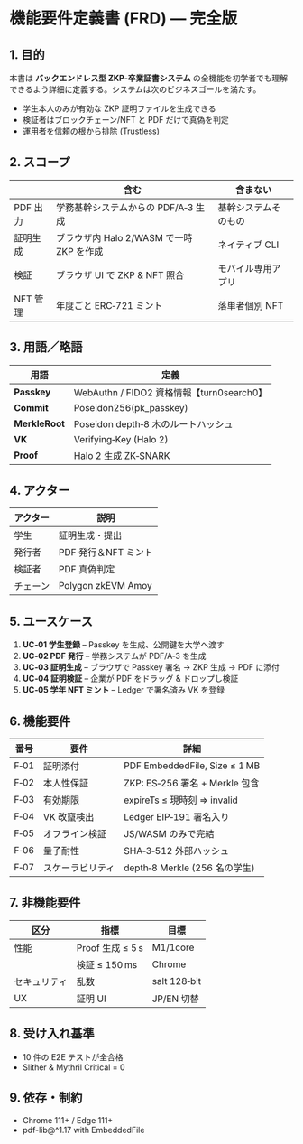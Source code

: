 # 機能要件定義書 (FRD) — 完全版
## 1. 目的
本書は **バックエンドレス型 ZKP‑卒業証書システム** の全機能を初学者でも理解できるよう詳細に定義する。システムは次のビジネスゴールを満たす。

* 学生本人のみが有効な ZKP 証明ファイルを生成できる  
* 検証者はブロックチェーン/NFT と PDF だけで真偽を判定  
* 運用者を信頼の根から排除 (Trustless)

## 2. スコープ
|     | 含む | 含まない |
|-----|------|---------|
| PDF 出力 | 学務基幹システムからの PDF/A‑3 生成 | 基幹システムそのもの |
| 証明生成 | ブラウザ内 Halo 2/WASM で一時 ZKP を作成 | ネイティブ CLI |
| 検証 | ブラウザ UI で ZKP & NFT 照合 | モバイル専用アプリ |
| NFT 管理 | 年度ごと ERC‑721 ミント | 落単者個別 NFT |

## 3. 用語／略語
| 用語 | 定義 |
|------|------|
| **Passkey** | WebAuthn / FIDO2 資格情報【turn0search0】 |
| **Commit** | Poseidon256(pk_passkey) |
| **MerkleRoot** | Poseidon depth‑8 木のルートハッシュ |
| **VK** | Verifying‑Key (Halo 2) |
| **Proof** | Halo 2 生成 ZK‑SNARK |

## 4. アクター
| アクター | 説明 |
|----------|------|
| 学生 | 証明生成・提出 |
| 発行者 | PDF 発行＆NFT ミント |
| 検証者 | PDF 真偽判定 |
| チェーン | Polygon zkEVM Amoy |

## 5. ユースケース
1. **UC‑01 学生登録** – Passkey を生成、公開鍵を大学へ渡す  
2. **UC‑02 PDF 発行** – 学務システムが PDF/A‑3 を生成  
3. **UC‑03 証明生成** – ブラウザで Passkey 署名 → ZKP 生成 → PDF に添付  
4. **UC‑04 証明検証** – 企業が PDF をドラッグ & ドロップし検証  
5. **UC‑05 学年 NFT ミント** – Ledger で署名済み VK を登録

## 6. 機能要件
| 番号 | 要件 | 詳細 |
|------|------|------|
| F‑01 | 証明添付 | PDF EmbeddedFile, Size ≤ 1 MB |
| F‑02 | 本人性保証 | ZKP: ES‑256 署名 + Merkle 包含 |
| F‑03 | 有効期限 | expireTs ≤ 現時刻 ⇒ invalid |
| F‑04 | VK 改竄検出 | Ledger EIP‑191 署名入り |
| F‑05 | オフライン検証 | JS/WASM のみで完結 |
| F‑06 | 量子耐性 | SHA‑3‑512 外部ハッシュ |
| F‑07 | スケーラビリティ | depth‑8 Merkle (256 名の学生) |

## 7. 非機能要件
| 区分 | 指標 | 目標 |
|------|------|------|
| 性能 | Proof 生成 ≤ 5 s | M1/1core |
|      | 検証 ≤ 150 ms | Chrome |
| セキュリティ | 乱数 | salt 128‑bit |
| UX | 証明 UI | JP/EN 切替 |

## 8. 受け入れ基準
* 10 件の E2E テストが全合格  
* Slither & Mythril Critical = 0

## 9. 依存・制約
* Chrome 111+ / Edge 111+  
* pdf-lib@^1.17 with EmbeddedFile  
